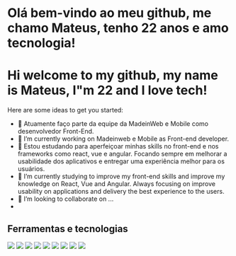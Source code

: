 # Olá bem-vindo ao meu github, me chamo Mateus, tenho 22 anos e amo tecnologia! 
# Hi welcome to my github, my name is Mateus, I"m 22 and I love tech!

Here are some ideas to get you started:
- 🔭 Atuamente faço parte da equipe da MadeinWeb e Mobile como desenvolvedor Front-End.
- 🔭 I’m currently working on Madeinweb e Mobile as Front-end developer.
- 🌱 Estou estudando para aperfeiçoar minhas skills no front-end e nos frameworks como react, vue e angular. Focando sempre em melhorar a usabilidade dos aplicativos e entregar uma experiência melhor para os usuários.
- 🌱 I’m currently studying to improve my front-end skills and improve my knowledge on React, Vue and Angular. Always focusing on improve usability on applications and delivery the best experience to the users.
- 👯 I’m looking to collaborate on ...
- 

## Ferramentas e tecnologias

<img src="https://cdn.jsdelivr.net/gh/devicons/devicon/icons/javascript/javascript-original.svg" />
<img src="https://cdn.jsdelivr.net/gh/devicons/devicon/icons/react/react-original-wordmark.svg" />
<img src="https://cdn.jsdelivr.net/gh/devicons/devicon/icons/vuejs/vuejs-original-wordmark.svg" />
<img src="https://cdn.jsdelivr.net/gh/devicons/devicon/icons/html5/html5-original.svg" />
<img src="https://cdn.jsdelivr.net/gh/devicons/devicon/icons/css3/css3-original.svg" />
<img src="https://cdn.jsdelivr.net/gh/devicons/devicon/icons/tailwindcss/tailwindcss-original-wordmark.svg" />
<img src="https://cdn.jsdelivr.net/gh/devicons/devicon/icons/redux/redux-original.svg" />
<img src="https://cdn.jsdelivr.net/gh/devicons/devicon/icons/git/git-original.svg" />
<img src="https://cdn.jsdelivr.net/gh/devicons/devicon/icons/github/github-original.svg" />
                                                
          
